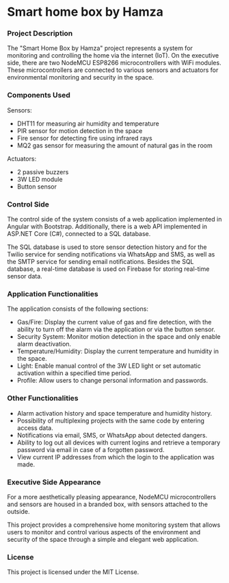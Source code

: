 # Smart home box by Hamza

<h3>Project Description</h3>

The "Smart Home Box by Hamza" project represents a system for monitoring and controlling the home via the internet (IoT). On the executive side, there are two NodeMCU ESP8266 microcontrollers with WiFi modules. These microcontrollers are connected to various sensors and actuators for environmental monitoring and security in the space.

<h3>Components Used</h3>

Sensors:

- DHT11 for measuring air humidity and temperature
- PIR sensor for motion detection in the space
- Fire sensor for detecting fire using infrared rays
- MQ2 gas sensor for measuring the amount of natural gas in the room

Actuators:

- 2 passive buzzers
- 3W LED module
- Button sensor

<h3>Control Side</h3>

The control side of the system consists of a web application implemented in Angular with Bootstrap. Additionally, there is a web API implemented in ASP.NET Core (C#), connected to a SQL database.

The SQL database is used to store sensor detection history and for the Twilio service for sending notifications via WhatsApp and SMS, as well as the SMTP service for sending email notifications. Besides the SQL database, a real-time database is used on Firebase for storing real-time sensor data.

<h3>Application Functionalities</h3>

The application consists of the following sections:

- Gas/Fire: Display the current value of gas and fire detection, with the ability to turn off the alarm via the application or via the button sensor.
- Security System: Monitor motion detection in the space and only enable alarm deactivation.
- Temperature/Humidity: Display the current temperature and humidity in the space.
- Light: Enable manual control of the 3W LED light or set automatic activation within a specified time period.
- Profile: Allow users to change personal information and passwords.

<h3>Other Functionalities</h3>

- Alarm activation history and space temperature and humidity history.
- Possibility of multiplexing projects with the same code by entering access data.
- Notifications via email, SMS, or WhatsApp about detected dangers.
- Ability to log out all devices with current logins and retrieve a temporary password via email in case of a forgotten password.
- View current IP addresses from which the login to the application was made.

<h3>Executive Side Appearance</h3>

For a more aesthetically pleasing appearance, NodeMCU microcontrollers and sensors are housed in a branded box, with sensors attached to the outside.

This project provides a comprehensive home monitoring system that allows users to monitor and control various aspects of the environment and security of the space through a simple and elegant web application.

<h3>License</h3>

This project is licensed under the MIT License.